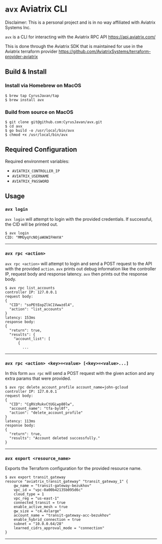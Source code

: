 `avx` Aviatrix CLI
=

Disclaimer: This is a personal project and is in no way affiliated with Aviatrix Systems Inc.

`avx` is a CLI for interacting with the Aviatrix RPC API https://api.aviatrix.com/

This is done through the Aviatrix SDK that is maintained for use in the Aviatrix
terraform provider https://github.com/AviatrixSystems/terraform-provider-aviatrix

Build & Install
-

### Install via Homebrew on MacOS
```shell script
$ brew tap CyrusJavan/tap
$ brew install avx
```

### Build from source on MacOS
```shell script
$ git clone git@github.com:CyrusJavan/avx.git
$ cd avx
$ go build -o /usr/local/bin/avx
$ chmod +x /usr/local/bin/avx
```

Required Configuration
-

Required environment variables:

- `AVIATRIX_CONTROLLER_IP`
- `AVIATRIX_USERNAME`
- `AVIATRIX_PASSWORD`

Usage
-

### `avx login`

`avx login` will attempt to login with the provided credentials. If
successful, the CID will be printed out.
```shell script
$ avx login
CID: "MMUyqYcNOjaWUWIFHmYA"
```

---

### `avx rpc <action>`

`avx rpc <action>` will attempt to login and send a POST request to
the API with the provided `action`. `avx` prints out debug information like the
controller IP, request body and response latency. `avx` then prints out the 
response body.
```shell script
$ avx rpc list_accounts
controller IP: 127.0.0.1
request body:
{
  "CID": "soPEtEopZlkC1Vwwzdl4",
  "action": "list_accounts"
}
latency: 153ms
response body:
{
  "return": true,
  "results": {
    "account_list": [
      {
        ...
```

---

### `avx rpc <action> <key>=<value> [<key>=<value>...]`

In this form `avx rpc` will send a POST request with the given action and any extra
params that were provided.
```shell script
$ avx rpc delete_account_profile account_name=john-gcloud
controller IP: 127.0.0.1
request body:
{
  "CID": "CgRVzRukvCtUGLwp80lw",
  "account_name": "tfa-byl0f",
  "action": "delete_account_profile"
}
latency: 113ms
response body:
{
  "return": true,
  "results": "Account deleted successfully."
} 
```

---

### `avx export <resource_name>`

Exports the Terraform configuration for the provided resource name.
```shell script
$ avx export transit_gateway
resource "aviatrix_transit_gateway" "transit_gateway_1" {
    gw_name = "transit-gateway-bezukhov"
    vpc_id = "vpc-0a00b42135b095d6c"
    cloud_type = 1
    vpc_reg = "us-east-1"
    connected_transit = true
    enable_active_mesh = true
    gw_size = "c4.4xlarge"
    account_name = "transit-gateway-acc-bezukhov"
    enable_hybrid_connection = true
    subnet = "10.0.0.64/28"
    learned_cidrs_approval_mode = "connection"
}
```

---
